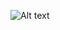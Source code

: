 ![Alt text](https://raw.github.com/misuher/arduino/master/_1_boton-led/esquema_helloworld.jpg?raw=true)
